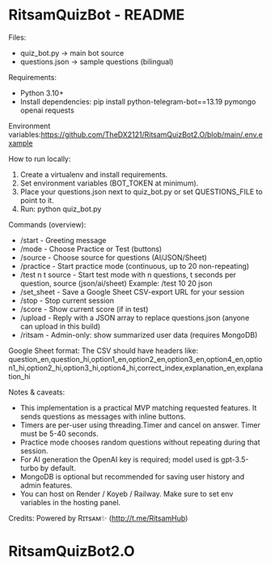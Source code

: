 
RitsamQuizBot - README
======================

Files:
- quiz_bot.py       -> main bot source
- questions.json    -> sample questions (bilingual)

Requirements:
- Python 3.10+
- Install dependencies:
    pip install python-telegram-bot==13.19 pymongo openai requests

Environment variables:https://github.com/TheDX2121/RitsamQuizBot2.O/blob/main/.env.example

How to run locally:
1. Create a virtualenv and install requirements.
2. Set environment variables (BOT_TOKEN at minimum).
3. Place your questions.json next to quiz_bot.py or set QUESTIONS_FILE to point to it.
4. Run:
    python quiz_bot.py

Commands (overview):
- /start             - Greeting message
- /mode              - Choose Practice or Test (buttons)
- /source            - Choose source for questions (AI/JSON/Sheet)
- /practice          - Start practice mode (continuous, up to 20 non-repeating)
- /test n t source   - Start test mode with n questions, t seconds per question, source (json/ai/sheet)
                     Example: /test 10 20 json
- /set_sheet <url>   - Save a Google Sheet CSV-export URL for your session
- /stop              - Stop current session
- /score             - Show current score (if in test)
- /upload            - Reply with a JSON array to replace questions.json (anyone can upload in this build)
- /ritsam            - Admin-only: show summarized user data (requires MongoDB)

Google Sheet format:
The CSV should have headers like:
question_en,question_hi,option1_en,option2_en,option3_en,option4_en,option1_hi,option2_hi,option3_hi,option4_hi,correct_index,explanation_en,explanation_hi

Notes & caveats:
- This implementation is a practical MVP matching requested features. It sends questions as messages with inline buttons.
- Timers are per-user using threading.Timer and cancel on answer. Timer must be 5-40 seconds.
- Practice mode chooses random questions without repeating during that session.
- For AI generation the OpenAI key is required; model used is gpt-3.5-turbo by default.
- MongoDB is optional but recommended for saving user history and admin features.
- You can host on Render / Koyeb / Railway. Make sure to set env variables in the hosting panel.

Credits:
Powered by Rɪᴛsᴀᴍ✨ (http://t.me/RitsamHub)
# RitsamQuizBot2.O